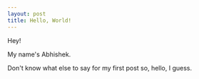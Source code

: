 ```yaml
---
layout: post
title: Hello, World!
---
```


Hey!

My name's Abhishek.

Don't know what else to say for my first post so, hello, I guess.